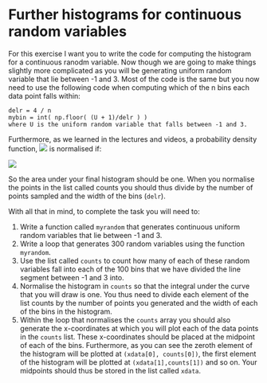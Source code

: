 # Further histograms for continuous random variables

For this exercise I want you to write the code for computing the histogram for a continuous ranodm variable.  Now though we are going to make things slightly more complicated as you will be generating uniform random variable that lie between -1 and 3.  Most of the code is the same but you now need to use the following code when computing which of the n bins each data point falls within:

````
delr = 4 / n
mybin = int( np.floor( (U + 1)/delr ) )
where U is the uniform random variable that falls between -1 and 3.
`````

Furthermore, as we learned in the lectures and videos, a probability density function, ![](https://render.githubusercontent.com/render/math?math=f(x)) is normalised if:

![](https://render.githubusercontent.com/render/math?math=\int_{-\infty}^{\infty}f(x)\textrm{d}x=1)

So the area under your final histogram should be one.  When you normalise the points in the list called counts you should thus divide by the number of points sampled and the width of the bins (`delr`).

With all that in mind, to complete the task you will need to:

1. Write a function called `myrandom` that generates continuous uniform random variables that lie between -1 and 3.
2. Write a loop that generates 300 random variables using the function `myrandom`.
3. Use the list called `counts` to count how many of each of these random variables fall into each of the 100 bins that we have divided the line segment between -1 and 3 into.
4. Normalise the histogram in `counts` so that the integral under the curve that you will draw is one.  You thus need to divide each element of the list counts by the number of points you generated and the width of each of the bins in the histogram. 
5. Within the loop that normalises the `counts` array you should also generate the x-coordinates at which you will plot each of the data points in the `counts` list.  These x-coordinates should be placed at the midpoint of each of the bins.  Furthermore, as you can see the zeroth element of the histogram will be plotted at `(xdata[0], counts[0])`, the first element of the histogram will be plotted at `(xdata[1],counts[1])` and so on.  Your midpoints should thus be stored in the list called `xdata`.
